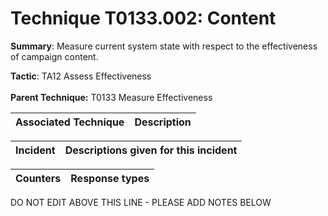# Technique T0133.002: Content

**Summary**: Measure current system state with respect to the effectiveness of campaign content.

**Tactic**: TA12 Assess Effectiveness <br><br>**Parent Technique:** T0133 Measure Effectiveness


| Associated Technique | Description |
| --------- | ------------------------- |



| Incident | Descriptions given for this incident |
| -------- | -------------------- |



| Counters | Response types |
| -------- | -------------- |


DO NOT EDIT ABOVE THIS LINE - PLEASE ADD NOTES BELOW